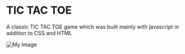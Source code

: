 # TIC TAC TOE 
A classic TIC TAC TOE game which was built mainly with javascript in addition to CSS and HTML

![My Image](https://github.com/Shtaiwee1/JS/Classic_Tic_Tac_toe/Capture.PNG)



